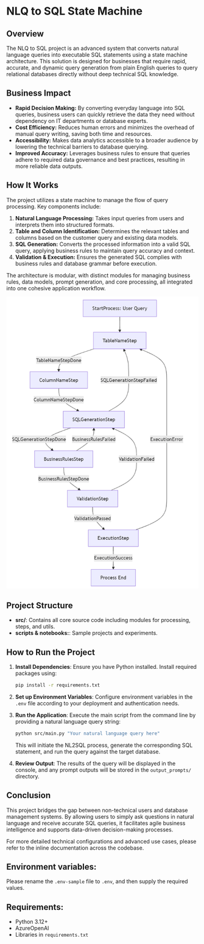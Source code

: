 # NLQ to SQL State Machine

## Overview

The NLQ to SQL project is an advanced system that converts natural language queries into executable SQL statements using a state machine architecture. This solution is designed for businesses that require rapid, accurate, and dynamic query generation from plain English queries to query relational databases directly without deep technical SQL knowledge.

## Business Impact

- **Rapid Decision Making:** By converting everyday language into SQL queries, business users can quickly retrieve the data they need without dependency on IT departments or database experts.
- **Cost Efficiency:** Reduces human errors and minimizes the overhead of manual query writing, saving both time and resources.
- **Accessibility:** Makes data analytics accessible to a broader audience by lowering the technical barriers to database querying.
- **Improved Accuracy:** Leverages business rules to ensure that queries adhere to required data governance and best practices, resulting in more reliable data outputs.

## How It Works

The project utilizes a state machine to manage the flow of query processing. Key components include:

1. **Natural Language Processing:** Takes input queries from users and interprets them into structured formats.
2. **Table and Column Identification:** Determines the relevant tables and columns based on the customer query and existing data models.
3. **SQL Generation:** Converts the processed information into a valid SQL query, applying business rules to maintain query accuracy and context.
4. **Validation & Execution:** Ensures the generated SQL complies with business rules and database grammar before execution.

The architecture is modular, with distinct modules for managing business rules, data models, prompt generation, and core processing, all integrated into one cohesive application workflow.


![NL2SQL State Machine](images/sql.png)


## Project Structure

- **src/**: Contains all core source code including modules for processing, steps, and utils.
- **scripts & notebooks:**: Sample projects and experiments.


## How to Run the Project

1. **Install Dependencies**: Ensure you have Python installed. Install required packages using:
   ```bash
   pip install -r requirements.txt
   ```

2. **Set up Environment Variables**: Configure environment variables in the `.env` file according to your deployment and authentication needs.

3. **Run the Application**: Execute the main script from the command line by providing a natural language query string:
   ```bash
   python src/main.py "Your natural language query here"
   ```
   This will initiate the NL2SQL process, generate the corresponding SQL statement, and run the query against the target database.

4. **Review Output**: The results of the query will be displayed in the console, and any prompt outputs will be stored in the `output_prompts/` directory.

## Conclusion

This project bridges the gap between non-technical users and database management systems. By allowing users to simply ask questions in natural language and receive accurate SQL queries, it facilitates agile business intelligence and supports data-driven decision-making processes.

For more detailed technical configurations and advanced use cases, please refer to the inline documentation across the codebase.

## Environment variables:

Please rename the `.env-sample` file to `.env`, and then supply the required values. 

## Requirements:

- Python 3.12+
- AzureOpenAI
- Libraries in `requirements.txt`
